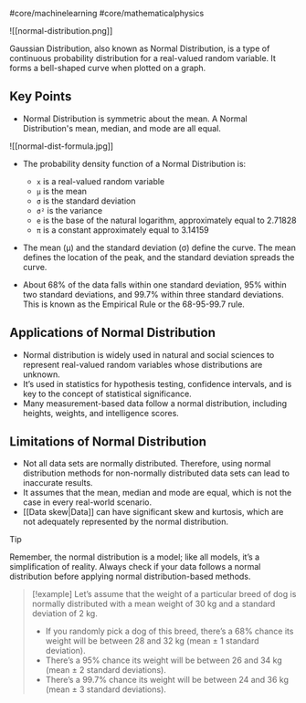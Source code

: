 #core/machinelearning #core/mathematicalphysics 

![[normal-distribution.png]]

Gaussian Distribution, also known as Normal Distribution, is a type of continuous probability distribution for a real-valued random variable. It forms a bell-shaped curve when plotted on a graph.

## Key Points

- Normal Distribution is symmetric about the mean. A Normal Distribution's mean, median, and mode are all equal.

![[normal-dist-formula.jpg]]

- The probability density function of a Normal Distribution is:
    - `x` is a real-valued random variable
    - `µ` is the mean
    - `σ` is the standard deviation
    - `σ²` is the variance
    - `e` is the base of the natural logarithm, approximately equal to 2.71828
    - `π` is a constant approximately equal to 3.14159
- The mean (µ) and the standard deviation (σ) define the curve. The mean defines the location of the peak, and the standard deviation spreads the curve.

- About 68% of the data falls within one standard deviation, 95% within two standard deviations, and 99.7% within three standard deviations. This is known as the Empirical Rule or the 68-95-99.7 rule.

## Applications of Normal Distribution

- Normal distribution is widely used in natural and social sciences to represent real-valued random variables whose distributions are unknown.
- It’s used in statistics for hypothesis testing, confidence intervals, and is key to the concept of statistical significance.
- Many measurement-based data follow a normal distribution, including heights, weights, and intelligence scores.

## Limitations of Normal Distribution

- Not all data sets are normally distributed. Therefore, using normal distribution methods for non-normally distributed data sets can lead to inaccurate results.
- It assumes that the mean, median and mode are equal, which is not the case in every real-world scenario.
- [[Data skew|Data]] can have significant skew and kurtosis, which are not adequately represented by the normal distribution.

> [!tip]
> Remember, the normal distribution is a model; like all models, it’s a simplification of reality. Always check if your data follows a normal distribution before applying normal distribution-based methods.

> [!example]
> Let’s assume that the weight of a particular breed of dog is normally distributed with a mean weight of 30 kg and a standard deviation of 2 kg.
> - If you randomly pick a dog of this breed, there’s a 68% chance its weight will be between 28 and 32 kg (mean ± 1 standard deviation).
> - There’s a 95% chance its weight will be between 26 and 34 kg (mean ± 2 standard deviations).
> - There’s a 99.7% chance its weight will be between 24 and 36 kg (mean ± 3 standard deviations).